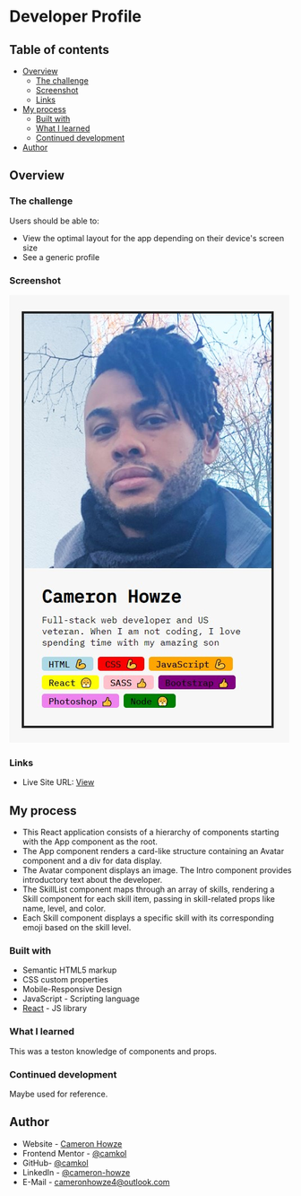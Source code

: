 # Developer Profile

## Table of contents

- [Overview](#overview)
  - [The challenge](#the-challenge)
  - [Screenshot](#screenshot)
  - [Links](#links)
- [My process](#my-process)
  - [Built with](#built-with)
  - [What I learned](#what-i-learned)
  - [Continued development](#continued-development)
- [Author](#author)

## Overview

### The challenge

Users should be able to:

- View the optimal layout for the app depending on their device's screen size
- See a generic profile

### Screenshot

![](./screen.jpg)

### Links

- Live Site URL: [View](https://developerprofile2.netlify.app/)

## My process

- This React application consists of a hierarchy of components starting with the App component as the root.
- The App component renders a card-like structure containing an Avatar component and a div for data display.
- The Avatar component displays an image. The Intro component provides introductory text about the developer.
- The SkillList component maps through an array of skills, rendering a Skill component for each skill item, passing in skill-related props like name, level, and color.
- Each Skill component displays a specific skill with its corresponding emoji based on the skill level.

### Built with

- Semantic HTML5 markup
- CSS custom properties
- Mobile-Responsive Design
- JavaScript - Scripting language
- [React](https://reactjs.org/) - JS library

### What I learned

This was a teston knowledge of components and props.

### Continued development

Maybe used for reference.

## Author

- Website - [Cameron Howze](https://camkol.github.io/)
- Frontend Mentor - [@camkol](https://www.frontendmentor.io/profile/camkol)
- GitHub- [@camkol](https://github.com/camkol)
- LinkedIn - [@cameron-howze](https://www.linkedin.com/in/cameron-howze-28a646109/)
- E-Mail - [cameronhowze4@outlook.com](mailto:cameronhowze4@outlook.com)

